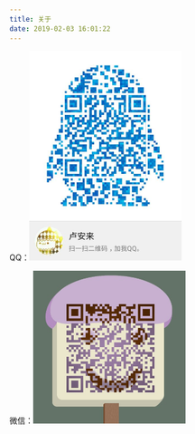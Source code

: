 ```yaml
---
title: 关于
date: 2019-02-03 16:01:22
---
```


$\text{QQ}$：<img alt="QQ:2359800311" src="我的QQ.jpg" width="270" height="370" >

微信：<img alt="Wechat:Lu_Anlai" src="我的Wechat.jpg" width="270" height="270" >
